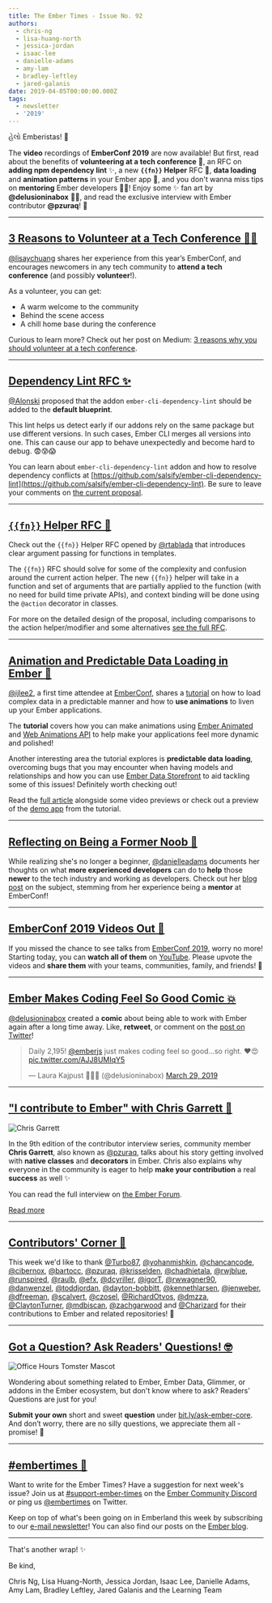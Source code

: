 ```yaml
---
title: The Ember Times - Issue No. 92
authors:
  - chris-ng
  - lisa-huang-north
  - jessica-jordan
  - isaac-lee
  - danielle-adams
  - amy-lam
  - bradley-leftley
  - jared-galanis
date: 2019-04-05T00:00:00.000Z
tags:
  - newsletter
  - '2019'
---
```



હેલો Emberistas! 🐹

The **video** recordings of **EmberConf 2019** are now available! But first, read about the benefits of **volunteering at a tech conference** 💪, an RFC on **adding npm dependency lint** ✨, a new **`{{fn}}` Helper** RFC 🎉, **data loading** and **animation patterns** in your Ember app 🌟, and you don't wanna miss tips on **mentoring** Ember developers 👩‍🏫! Enjoy some ✨ fan art by **@delusioninabox** 👩‍🎨, and read the exclusive interview with Ember contributor **@pzuraq**! 💬

<!-- READMORE -->

---

## [3 Reasons to Volunteer at a Tech Conference 💪🏼](https://medium.com/@lisaychuang/3-reasons-why-you-should-volunteer-at-a-tech-conference-19a0c81d1d8)

[@lisaychuang](https://twitter.com/lisaychuang) shares her experience from this year’s EmberConf, and encourages newcomers in any tech community to **attend a tech conference** (and possibly **volunteer**!).

As a volunteer, you can get:

* A warm welcome to the community
* Behind the scene access
* A chill home base during the conference

Curious to learn more? Check out her post on Medium: [3 reasons why you should volunteer at a tech conference](https://medium.com/@lisaychuang/3-reasons-why-you-should-volunteer-at-a-tech-conference-19a0c81d1d8).

---

## [Dependency Lint RFC ✨](https://github.com/emberjs/rfcs/pull/464)

[@Alonski](https://github.com/Alonski) proposed that the addon `ember-cli-dependency-lint` should be added to the **default blueprint**.

This lint helps us detect early if our addons rely on the same package but use different versions. In such cases, Ember CLI merges all versions into one. This can cause our app to behave unexpectedly and become hard to debug. 😨😰😱

You can learn about `ember-cli-dependency-lint` addon and how to resolve dependency conflicts at [https://github.com/salsify/ember-cli-dependency-lint](https://github.com/salsify/ember-cli-dependency-lint). Be sure to leave your comments on [the current proposal](https://github.com/emberjs/rfcs/pull/464).

---

## [`{{fn}}` Helper RFC 🎉](https://github.com/emberjs/rfcs/pull/470)

Check out the `{{fn}}` Helper RFC opened by [@rtablada](https://github.com/rtablada) that introduces clear argument passing for functions in templates.

The `{{fn}}` RFC should solve for some of the complexity and confusion around the current action helper. The new `{{fn}}` helper will take in a function and set of arguments that are partially applied to the function (with no need for build time private APIs), and context binding will be done using the `@action` decorator in classes.

For more on the detailed design of the proposal, including comparisons to the action helper/modifier and some alternatives [see the full RFC](https://github.com/emberjs/rfcs/pull/470).

---

## [Animation and Predictable Data Loading in Ember 🐹](https://crunchingnumbers.live/2019/04/02/animation-and-predictable-data-loading-in-ember/)

[@ijlee2](https://github.com/ijlee2), a first time attendee at [EmberConf](https://emberconf.com/), shares a [tutorial](https://crunchingnumbers.live/2019/04/02/animation-and-predictable-data-loading-in-ember/) on how to load complex data in a predictable manner and how to **use animations** to liven up your Ember applications.

The **tutorial** covers how you can make animations using [Ember Animated](https://github.com/ember-animation/ember-animated) and [Web Animations API](https://developer.mozilla.org/en-US/docs/Web/API/Web_Animations_API) to help make your applications feel more dynamic and polished!

Another interesting area the tutorial explores is **predictable data loading**, overcoming bugs that you may encounter when having models and relationships and how you can use [Ember Data Storefront](https://github.com/embermap/ember-data-storefront) to aid tackling some of this issues! Definitely worth checking out!

Read the [full article](https://crunchingnumbers.live/2019/04/02/animation-and-predictable-data-loading-in-ember/) alongside some video previews or check out a preview of the [demo app](https://ember-animated.herokuapp.com/) from the tutorial.

---

## [Reflecting on Being a Former Noob 👶](https://medium.com/@adamzdanielle/reflecting-on-being-a-former-noob-d5e192907ae)

While realizing she's no longer a beginner, [@danielleadams](https://github.com/danielleadams) documents her thoughts on what **more experienced developers** can do to **help** those **newer** to the tech industry and working as developers. Check out her [blog post](https://medium.com/@adamzdanielle/reflecting-on-being-a-former-noob-d5e192907ae) on the subject, stemming from her experience being a **mentor** at EmberConf!

---

## [EmberConf 2019 Videos Out 🎦](https://www.youtube.com/playlist?list=PLE7tQUdRKcyYWLWrHgmWsvzsQBSWCLHYL)

If you missed the chance to see talks from [EmberConf 2019](https://emberconf.com/), worry no more! Starting today, you can **watch all of them** on [YouTube](https://www.youtube.com/playlist?list=PLE7tQUdRKcyYWLWrHgmWsvzsQBSWCLHYL). Please upvote the videos and **share them** with your teams, communities, family, and friends! 💜

---

## [Ember Makes Coding Feel So Good Comic 💥](https://twitter.com/delusioninabox/status/1111468497782091779)

[@delusioninabox](https://github.com/delusioninabox) created a **comic** about being able to work with Ember again after a long time away. Like, **retweet**, or comment on the [post on Twitter](https://twitter.com/delusioninabox/status/1111468497782091779)!

<div class="centered">
  <blockquote class="twitter-tweet" data-lang="en"><p lang="en" dir="ltr">Daily 2,195! <a href="https://twitter.com/emberjs?ref_src=twsrc%5Etfw">@emberjs</a> just makes coding feel so good...so right. ❤😍 <a href="https://t.co/AJJ8UMIqY5">pic.twitter.com/AJJ8UMIqY5</a></p>&mdash; Laura Kajpust 👩‍💻🎨 (@delusioninabox) <a href="https://twitter.com/delusioninabox/status/1111468497782091779?ref_src=twsrc%5Etfw">March 29, 2019</a></blockquote>
  <script async src="https://platform.twitter.com/widgets.js" charset="utf-8"></script>
</div>

---

## ["I contribute to Ember" with Chris Garrett 💬](https://discuss.emberjs.com/t/i-contribute-to-ember-with-chris-garrett/16395)

<div class="float-right padded portrait-frame">
  <img alt="Chris Garrett" title="Chris Garrett - Contributor to Ember" src="/images/blog/emberjstimes/pzuraq.jpg" />
</div>

In the 9th edition of the contributor interview series, community member **Chris Garrett**, also known as [@pzuraq](https://github.com/pzuraq), talks about his story getting involved with **native classes** and **decorators** in Ember. Chris also explains why everyone in the community is eager to help **make your contribution** a real **success** as well ✨

You can read the full interview on [the Ember Forum](https://discuss.emberjs.com/t/i-contribute-to-ember-with-chris-garrett/16395).

<a class="ember-button ember-button--centered" href="https://discuss.emberjs.com/t/i-contribute-to-ember-with-chris-garrett/16395">Read more</a>

---

## [Contributors' Corner 👏](https://guides.emberjs.com/release/contributing/repositories/)

<p>This week we'd like to thank <a href="https://github.com/Turbo87" target="gh-user">@Turbo87</a>, <a href="https://github.com/yohanmishkin" target="gh-user">@yohanmishkin</a>, <a href="https://github.com/chancancode" target="gh-user">@chancancode</a>, <a href="https://github.com/cibernox" target="gh-user">@cibernox</a>, <a href="https://github.com/bartocc" target="gh-user">@bartocc</a>, <a href="https://github.com/pzuraq" target="gh-user">@pzuraq</a>, <a href="https://github.com/krisselden" target="gh-user">@krisselden</a>, <a href="https://github.com/chadhietala" target="gh-user">@chadhietala</a>, <a href="https://github.com/rwjblue" target="gh-user">@rwjblue</a>, <a href="https://github.com/runspired" target="gh-user">@runspired</a>, <a href="https://github.com/raulb" target="gh-user">@raulb</a>, <a href="https://github.com/efx" target="gh-user">@efx</a>, <a href="https://github.com/dcyriller" target="gh-user">@dcyriller</a>, <a href="https://github.com/igorT" target="gh-user">@igorT</a>, <a href="https://github.com/rwwagner90" target="gh-user">@rwwagner90</a>, <a href="https://github.com/danwenzel" target="gh-user">@danwenzel</a>, <a href="https://github.com/toddjordan" target="gh-user">@toddjordan</a>, <a href="https://github.com/dayton-bobbitt" target="gh-user">@dayton-bobbitt</a>, <a href="https://github.com/kennethlarsen" target="gh-user">@kennethlarsen</a>, <a href="https://github.com/jenweber" target="gh-user">@jenweber</a>, <a href="https://github.com/dfreeman" target="gh-user">@dfreeman</a>, <a href="https://github.com/scalvert" target="gh-user">@scalvert</a>, <a href="https://github.com/czosel" target="gh-user">@czosel</a>, <a href="https://github.com/RichardOtvos" target="gh-user">@RichardOtvos</a>, <a href="https://github.com/dmzza" target="gh-user">@dmzza</a>, <a href="https://github.com/ClaytonTurner" target="gh-user">@ClaytonTurner</a>, <a href="https://github.com/mdbiscan" target="gh-user">@mdbiscan</a>, <a href="https://github.com/zachgarwood" target="gh-user">@zachgarwood</a> and <a href="https://github.com/Charizard" target="gh-user">@Charizard</a> for their contributions to Ember and related repositories! 💖</p>

---

## [Got a Question? Ask Readers' Questions! 🤓](https://docs.google.com/forms/d/e/1FAIpQLScqu7Lw_9cIkRtAiXKitgkAo4xX_pV1pdCfMJgIr6Py1V-9Og/viewform)

<div class="blog-row">
  <img class="float-right small transparent padded" alt="Office Hours Tomster Mascot" title="Readers' Questions" src="/images/tomsters/officehours.png" />

  <p>Wondering about something related to Ember, Ember Data, Glimmer, or addons in the Ember ecosystem, but don't know where to ask? Readers’ Questions are just for you!</p>

<p><strong>Submit your own</strong> short and sweet <strong>question</strong> under <a href="https://bit.ly/ask-ember-core" target="rq">bit.ly/ask-ember-core</a>. And don’t worry, there are no silly questions, we appreciate them all - promise! 🤞</p>

</div>

---

## [#embertimes 📰](https://emberjs.com/blog/tags/newsletter.html)

Want to write for the Ember Times? Have a suggestion for next week's issue? Join us at [#support-ember-times](https://discordapp.com/channels/480462759797063690/485450546887786506) on the [Ember Community Discord](https://discordapp.com/invite/zT3asNS) or ping us [@embertimes](https://twitter.com/embertimes) on Twitter.

Keep on top of what's been going on in Emberland this week by subscribing to our [e-mail newsletter](https://the-emberjs-times.ongoodbits.com/)! You can also find our posts on the [Ember blog](https://emberjs.com/blog/tags/newsletter.html).

---

That's another wrap! ✨

Be kind,

Chris Ng, Lisa Huang-North, Jessica Jordan, Isaac Lee, Danielle Adams, Amy Lam, Bradley Leftley, Jared Galanis and the Learning Team
